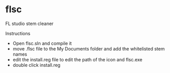 # flsc
FL studio stem cleaner

Instructions
* Open flsc.sln and compile it
* move .flsc file to the My Documents folder and add the whitelisted stem names
* edit the install.reg file to edit the path of the icon and flsc.exe
* double click install.reg
